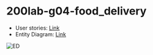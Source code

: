 # 200lab-g04-food_delivery

- User stories: [Link](https://github.com/duysmile/200lab-g04-duynguyen-datvnd/blob/main/user_story.md)
- Entity Diagram: [Link](https://dbdiagram.io/d/606d22eaecb54e10c33f044a)

![ED](https://github.com/duysmile/200lab-g04-duynguyen-datvnd/blob/main/entity_diagram.png)
